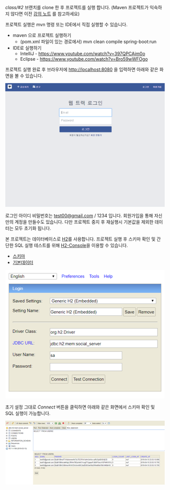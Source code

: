 *class/#2* 브랜치를 clone 한 후 프로젝트를 실행 합니다. (Maven 프로젝트가 익숙하지 않다면 이전 [강의 노트](https://school.programmers.co.kr/courses/10963/lessons/69952) 를 참고하세요)

프로젝트 실행은 mvn 명령 또는 IDE에서 직접 실행할 수 있습니다.

- maven 으로 프로젝트 실행하기
  - (pom.xml 파일이 있는 경로에서) mvn clean compile spring-boot:run
- IDE로 실행하기
  - IntelliJ - https://www.youtube.com/watch?v=397QPCAjm0o
  - Eclipse - https://www.youtube.com/watch?v=Bro59wWFOgo

프로젝트 실행 완료 후 브라우저에 [http://localhost:8080](http://localhost:8080/) 을 입력하면 아래와 같은 화면을 볼 수 있습니다.

![1](images/1-1610638287498.png)

로그인 아이디 비밀번호는 [test00@gmail.com](mailto:test00@gmail.com) / 1234 입니다. 회원가입을 통해 자신만의 계정을 만들수도 있습니다. 다만 프로젝트 중지 후 재실행시 기본값을 제외한 데이터는 모두 초기화 됩니다.

본 프로젝트는 데이터베이스로 [H2](https://www.h2database.com/)를 사용합니다. 프로젝트 실행 후 스키마 확인 및 간단한 SQL 실행 테스트를 위해 [H2-Console](http://localhost:8080/h2-console)을 이용할 수 있습니다.

- [스키마](https://github.com/learn-programmers/prgrms-web-bjs-8/blob/class/%232/src/main/resources/schema-h2.sql)
- [기본데이터](https://github.com/learn-programmers/prgrms-web-bjs-8/blob/class/%232/src/main/resources/data-h2.sql)

![2](images/2-1610638292283.png)

초기 설정 그대로 *Connect* 버튼을 클릭하면 아래와 같은 화면에서 스키마 확인 및 SQL 실행이 가능합니다.

![3](images/3-1610638295861.png)